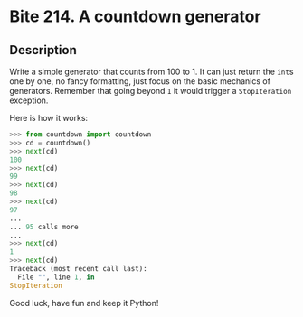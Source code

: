 # Bite 214. A countdown generator

## Description

Write a simple generator that counts from 100 to 1. It can just return the `int`s one by one, no fancy formatting, just focus on the basic mechanics of generators. Remember that going beyond `1` it would trigger a `StopIteration` exception.

Here is how it works:

```python
>>> from countdown import countdown
>>> cd = countdown()
>>> next(cd)
100
>>> next(cd)
99
>>> next(cd)
98
>>> next(cd)
97
...
... 95 calls more
...
>>> next(cd)
1
>>> next(cd)
Traceback (most recent call last):
  File "", line 1, in 
StopIteration
```

Good luck, have fun and keep it Python!
